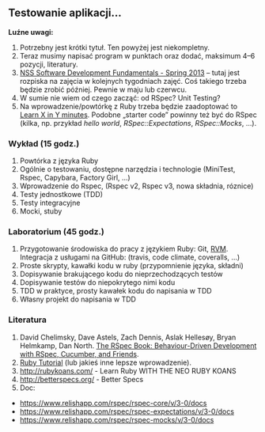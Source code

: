 ## Testowanie aplikacji...

**Luźne uwagi:**

1. Potrzebny jest krótki tytuł. Ten powyżej jest niekompletny.
2. Teraz musimy napisać program w punktach oraz dodać,
maksimum 4–6 pozycji, literatury.
3. [NSS Software Development Fundamentals - Spring 2013][1] –
tutaj jest rozpiska na zajęcia w kolejnych tygodniach zajęć.
Coś takiego trzeba będzie zrobić później. Pewnie w maju lub czerwcu.
4. W sumie nie wiem od czego zacząć: od RSpec? Unit Testing?
5. Na wprowadzenie/powtórkę z Ruby trzeba będzie zaadoptować
to [Learn X in Y minutes][5]. Podobne „starter code”
powinny też być do RSpec (kilka,
np. przykład *hello world*, *RSpec::Expectations*, *RSpec::Mocks*, …).



### Wykład (15 godz.)

1. Powtórka z języka Ruby
2. Ogólnie o testowaniu, dostępne narzędzia i technologie (MiniTest, Rspec, Capybara, Factory Girl, ...)
3. Wprowadzenie do Rspec, (Rspec v2, Rspec v3, nowa składnia, róznice)
4. Testy jednostkowe (TDD)
5. Testy integracyjne
6. Mocki, stuby


### Laboratorium (45 godz.)

1. Przygotowanie środowiska do pracy z językiem Ruby: Git, [RVM][2].
Integracja z usługami na GitHub: (travis, code climate, coveralls, ...)
2. Proste skrypty, kawałki kodu w ruby (przypomnienie języka, składni)
3. Dopisywanie brakującego kodu do nieprzechodzących testów
4. Dopisywanie testów do niepokrytego nimi kodu
5. TDD w praktyce, prosty kawałek kodu do napisania w TDD
6. Własny projekt do napisania w TDD


### Literatura

1. David Chelimsky, Dave Astels, Zach Dennis, Aslak Hellesøy, Bryan Helmkamp, Dan North.
[The RSpec Book: Behaviour-Driven Development with RSpec, Cucumber, and Friends][3].
2. [Ruby Tutorial][4] (lub jakieś inne lepsze wprowadzenie).
3. http://rubykoans.com/ - Learn Ruby WITH THE NEO RUBY KOANS
4. http://betterspecs.org/ - Better Specs
5. Doc:
  - https://www.relishapp.com/rspec/rspec-core/v/3-0/docs
  - https://www.relishapp.com/rspec/rspec-expectations/v/3-0/docs
  - https://www.relishapp.com/rspec/rspec-mocks/v/3-0/docs


[1]: https://github.com/elizabrock/NSS-Syllabus-Spring-2013
[2]: http://rvm.io/rvm
[3]: http://pragprog.com/book/achbd/the-rspec-book
[4]: http://www.tutorialspoint.com/ruby/
[5]: http://learnxinyminutes.com/docs/ruby/
[6]: http://tryruby.org/levels/1/challenges/0
[7]: https://www.codeschool.com/courses/testing-with-rspec
